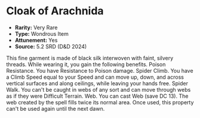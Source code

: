# Cloak of Arachnida

- **Rarity:** Very Rare
- **Type:** Wondrous Item
- **Attunement:** Yes
- **Source:** 5.2 SRD (D&D 2024)

This fine garment is made of black silk interwoven with faint, silvery threads. While wearing it, you gain the following benefits. Poison Resistance. You have Resistance to Poison damage. Spider Climb. You have a Climb Speed equal to your Speed and can move up, down, and across vertical surfaces and along ceilings, while leaving your hands free. Spider Walk. You can't be caught in webs of any sort and can move through webs as if they were Difficult Terrain. Web. You can cast Web (save DC 13). The web created by the spell fills twice its normal area. Once used, this property can't be used again until the next dawn.
